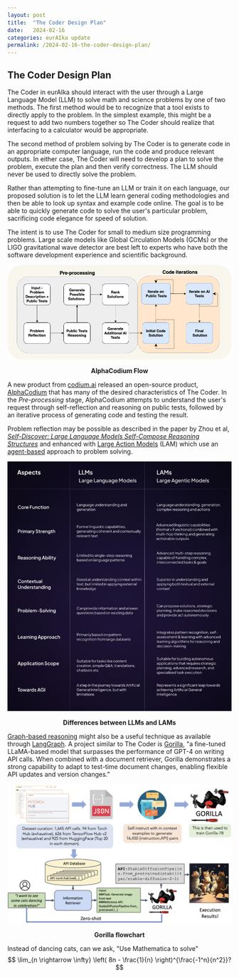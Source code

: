 ```yaml
---
layout: post
title:  "The Coder Design Plan"
date:   2024-02-16
categories: eurAIka update
permalink: /2024-02-16-the-coder-design-plan/
---
```




## The Coder Design Plan

The Coder in eurAIka should interact with the user through a Large Language Model (LLM) to solve math and science problems by one of two methods. The first method would be to recognize that a tool exists to directly apply to the problem. In the simplest example, this might be a request to add two numbers together so The Coder should realize that interfacing to a calculator would be appropriate.

The second method of problem solving by The Coder is to generate code in an appropriate computer language, run the code and produce relevant outputs. In either case, The Coder will need to develop a plan to solve the problem, execute the plan and then verify correctness. The LLM should never be used to directly solve the problem.

Rather than attempting to fine-tune an LLM or train it on each language, our proposed solution is to let the LLM learn general coding methodologies and then be able to look up syntax and example code online. The goal is to be able to quickly generate code to solve the user's particular problem, sacrificing code elegance for speed of solution. 

The intent is to use The Coder for small to medium size programming problems. Large scale models like Global Circulation Models (GCMs) or the LIGO gravitational wave detector are best left to experts who have both the software development experience and scientific background.

![alphacodium-flow](/assets/img/2024-02-16-the-coder-design-plan/alphacodium-flow.png)

<p align = "center"><b>AlphaCodium Flow</b></p>

A new product from [codium.ai](https://www.codium.ai/) released an open-source product, [AlphaCodium](https://www.codium.ai/blog/alphacodium-state-of-the-art-code-generation-for-code-contests/) that has many of the desired characteristics of The Coder. In the *Pre-processing* stage, AlphaCodium attempts to understand the user's request through self-reflection and reasoning on public tests, followed by an iterative process of generating code and testing the result. 

Problem reflection may be possible as described in the paper by Zhou et al, [*Self-Discover: Large Language Models Self-Compose Reasoning Structures*](https://arxiv.org/abs/2402.03620) and enhanced with [Large Action Models](https://medium.com/version-1/the-rise-of-large-action-models-lams-how-ai-can-understand-and-execute-human-intentions-f59c8e78bc09) (LAM) which use an [agent-based](https://www.linkedin.com/posts/superagi_large-language-models-llms-vs-large-agentic-activity-7130503954433527809-8L0y?utm_source=share&utm_medium=member_desktop) approach to problem solving.

![llm-vs-lam](/assets/img/2024-02-16-the-coder-design-plan/llm-vs-lam.jpg)

<p align = "center"><b>Differences between LLMs and LAMs</b></p>

[Graph-based reasoning](https://towardsdatascience.com/graph-based-prompting-and-reasoning-with-language-models-d6acbcd6b3d8) might also be a useful technique as available through [LangGraph](https://medium.com/@rajib76.gcp/langgraph-agent-orchestrator-9cb4da8179c3). A project similar to The Coder is [Gorilla](https://gorilla.cs.berkeley.edu/), "a fine-tuned LLaMA-based model that surpasses the performance of GPT-4  on writing API calls. When combined with a document retriever, Gorilla  demonstrates a strong capability to adapt to test-time document changes, enabling flexible API updates and version changes."

![gorilla_method](/assets/img/2024-02-16-the-coder-design-plan/gorilla_method.png)

<p align = "center"><b>Gorilla flowchart</b></p>

Instead of dancing cats, can we ask, "Use Mathematica to solve"
$$
\lim_{n \rightarrow \infty} \left( 8n - \frac{1}{n} \right)^{\frac{-1^n}{n^2}}?
$$
